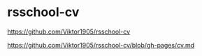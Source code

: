 # rsschool-cv
https://github.com/Viktor1905/rsschool-cv

https://github.com/Viktor1905/rsschool-cv/blob/gh-pages/cv.md 

